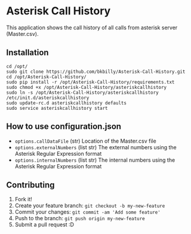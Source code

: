 # Asterisk Call History

This application shows the call history of all calls from asterisk server (Master.csv).

## Installation
```
cd /opt/
sudo git clone https://github.com/bkbilly/Asterisk-Call-History.git
cd /opt/Asterisk-Call-History/
sudo pip install -r /opt/Asterisk-Call-History/requirements.txt
sudo chmod +x /opt/Asterisk-Call-History/asteriskcallhistory
sudo ln -s /opt/Asterisk-Call-History/asteriskcallhistory /etc/init.d/asteriskcallhistory
sudo update-rc.d asteriskcallhistory defaults
sudo service asteriskcallhistory start
```

## How to use configuration.json

* `options.callDataFile` (str) Location of the Master.csv file
* `options.externalNumbers` (list str) The external numbers using the Asterisk Regular Expression format
* `options.internalNumbers` (list str) The internal numbers using the Asterisk Regular Expression format

## Contributing

1. Fork it!
2. Create your feature branch: `git checkout -b my-new-feature`
3. Commit your changes: `git commit -am 'Add some feature'`
4. Push to the branch: `git push origin my-new-feature`
5. Submit a pull request :D
